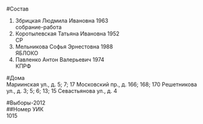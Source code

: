 #Состав  
1. Збрицкая Людмила Ивановна 1963  
    собрание-работа  
2. Коротылевская Татьяна Ивановна 1952  
    СР  
3. Мельникова Софья Эрнестовна 1988  
    ЯБЛОКО  
4. Павленко Антон Валерьевич 1974  
    КПРФ  
  
#Дома  
Мариинская ул., д. 5; 7; 17 Московский пр., д. 166; 168; 170 Решетникова ул., д. 3; 5; 6; 13; 15 Севастьянова ул., д. 4  
  
#Выборы-2012  
##Номер УИК  
1015  
